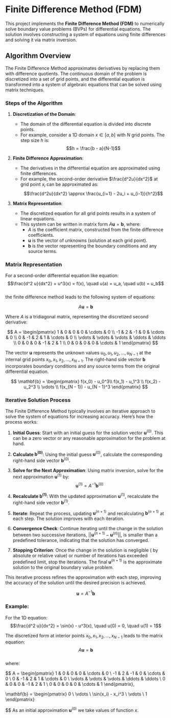 # Finite Difference Method (FDM)

This project implements the **Finite Difference Method (FDM)** to numerically solve boundary value problems (BVPs) for differential equations. The solution involves constructing a system of equations using finite differences and solving it via matrix inversion.

## Algorithm Overview

The Finite Difference Method approximates derivatives by replacing them with difference quotients. The continuous domain of the problem is discretized into a set of grid points, and the differential equation is transformed into a system of algebraic equations that can be solved using matrix techniques.

### Steps of the Algorithm

1. **Discretization of the Domain**:
    - The domain of the differential equation is divided into discrete points.
    - For example, consider a 1D domain $x \in [a, b]$ with $N$ grid points. The step size $h$ is:<br>
      $$h = \frac{b - a}{N-1}$$

2. **Finite Difference Approximation**:
    - The derivatives in the differential equation are approximated using finite differences.
    - For example, the second-order derivative $\frac{d^2u}{dx^2}$ at grid point $x_i$ can be approximated as:<br>
      $$\frac{d^2u}{dx^2} \approx \frac{u_{i+1} - 2u_i + u_{i-1}}{h^2}$$

3. **Matrix Representation**:
    - The discretized equation for all grid points results in a system of linear equations.
    - This system can be written in matrix form $A \mathbf{u} = \mathbf{b}$, where:
        - $A$ is the coefficient matrix, constructed from the finite difference coefficients.
        - $\mathbf{u}$ is the vector of unknowns (solution at each grid point).
        - $\mathbf{b}$ is the vector representing the boundary conditions and any source terms.

### Matrix Representation

For a second-order differential equation like equation:<br>
$$\frac{d^2 u}{dx^2} + u^3(x) = f(x), \quad u(a) = u_a, \quad u(b) = u_b$$ <br>
the finite difference method leads to the following system of equations:

$$A \mathbf{u} = \mathbf{b}$$

Where $A$ is a tridiagonal matrix, representing the discretized second derivative:

$$
A =
\begin{pmatrix}
1 & 0 & 0 & 0 & \cdots & 0 \\
-1 & 2 & -1 & 0 & \cdots & 0 \\
0 & -1 & 2 & 1 & \cdots & 0 \\
\vdots & \vdots & \vdots & \ddots & \ddots \\
0 & 0 & 0 & -1 & 2 & 1 \\
0 & 0 & 0 & 0 & \cdots & 1
\end{pmatrix}
$$

The vector $\mathbf{u}$ represents the unknown values $u_0, u_1, u_2, \dots, u_{N-1}$ at the internal grid points $x_0, x_1, x_2, \dots, x_{N-1}$. The right-hand side vector $\mathbf{b}$ incorporates boundary conditions and any source terms from the original differential equation.

$$
\mathbf{b} =
\begin{pmatrix}
f(x_0) - u_0^3\\
f(x_1) - u_1^3 \\
f(x_2) - u_2^3 \\
\vdots \\
f(x_{N - 1}) - u_{N - 1}^3
\end{pmatrix}
$$

### Iterative Solution Process

The Finite Difference Method typically involves an iterative approach to solve the system of equations for increasing accuracy. Here’s how the process works:

1. **Initial Guess**:
   Start with an initial guess for the solution vector $\mathbf{u}^{(0)}$. This can be a zero vector or any reasonable approximation for the problem at hand.

2. **Calculate $\mathbf{b}^{(0)}$**:
   Using the initial guess $\mathbf{u}^{(0)}$, calculate the corresponding right-hand side vector $\mathbf{b}^{(0)}$.

3. **Solve for the Next Approximation**:
   Using matrix inversion, solve for the next approximation $\mathbf{u}^{(1)}$ by:
   $$\mathbf{u}^{(1)} = A^{-1} \mathbf{b}^{(0)}$$

4. **Recalculate $\mathbf{b}^{(1)}$**:
   With the updated approximation $\mathbf{u}^{(1)}$, recalculate the right-hand side vector $\mathbf{b}^{(1)}$.

5. **Iterate**:
   Repeat the process, updating $\mathbf{u}^{(n+1)}$ and recalculating $\mathbf{b}^{(n+1)}$ at each step. The solution improves with each iteration.

6. **Convergence Check**:
   Continue iterating until the change in the solution between two successive iterations, $||\mathbf{u}^{(n+1)} - \mathbf{u}^{(n)}||$, is smaller than a predefined tolerance, indicating that the solution has converged.

7. **Stopping Criterion**:
   Once the change in the solution is negligible ( by absolute or relative value) or number of iterations has exceeded predefined limit, stop the iterations. The final $\mathbf{u}^{(n+1)}$ is the approximate solution to the original boundary value problem.

This iterative process refines the approximation with each step, improving the accuracy of the solution until the desired precision is achieved.



$$\mathbf{u} = A^{-1} \mathbf{b}$$

### Example: 

For the 1D equation:<br>
$$\frac{d^2 u}{dx^2} = \sin(x) - u^3(x), \quad u(0) = 0, \quad u(1) = 1$$

The discretized form at interior points $x_0, x_1, x_2, \dots, x_{N-1}$ leads to the matrix equation:<br>
$$A \mathbf{u} = \mathbf{b}$$ <br>
where:<br>

$$
A =
\begin{pmatrix}
1 & 0 & 0 & 0 & \cdots & 0 \\
-1 & 2 & -1 & 0 & \cdots & 0 \\
0 & -1 & 2 & 1 & \cdots & 0 \\
\vdots & \vdots & \vdots & \ddots & \ddots \\
0 & 0 & 0 & -1 & 2 & 1 \\
0 & 0 & 0 & 0 & \cdots & 1
\end{pmatrix},

\mathbf{b} =
\begin{pmatrix}
0 \\
\vdots \\
\sin(x_i) - x_i^3 \\
\vdots \\
1
\end{pmatrix}

$$
As an initial approximation $\mathbf{u}^{(0)}$ we take values of function $x$.
